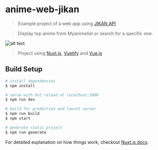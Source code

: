 # anime-web-jikan

> Example project of a web app using [JIKAN API](https://api.igdb.com/)

> Display top anime from Myanimelist or search for a specific one.

![alt text](https://cdn.discordapp.com/attachments/570620252355035136/717723043379806218/unknown.png)

> Project using [Nuxt.js](https://nuxtjs.org/), [Vuetify](https://vuetifyjs.com/) and [Vue.js](https://vuejs.org/)


## Build Setup

``` bash
# install dependencies
$ npm install

# serve with hot reload at localhost:3000
$ npm run dev

# build for production and launch server
$ npm run build
$ npm start

# generate static project
$ npm run generate
```

For detailed explanation on how things work, checkout [Nuxt.js docs](https://nuxtjs.org).
